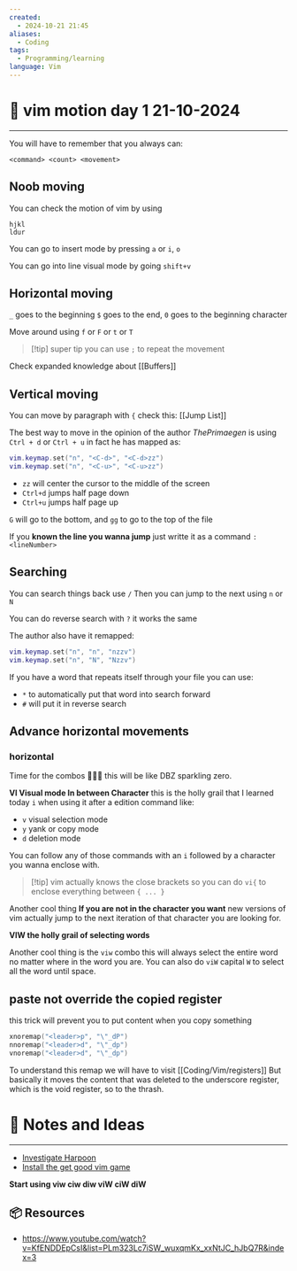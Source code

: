 ```yaml
---
created:
  - 2024-10-21 21:45
aliases:
  - Coding
tags:
  - Programming/learning
language: Vim
---
```

# 📃 vim motion day 1  21-10-2024

---

You will have to remember that you always can:
```
<command> <count> <movement>
```
## Noob moving
You can check the motion of  vim by using
```
hjkl
ldur
```

You can go to insert mode by pressing `a` or `i`, `o`

You can go into line visual mode by going `shift+v`

## Horizontal moving

`_` goes to the beginning `$` goes to the end, `0` goes to the beginning character

Move around using `f` or `F` or `t` or `T`

>[!tip] super tip you can use `;` to repeat the movement 

Check expanded knowledge about [[Buffers]]

## Vertical moving
You can move by paragraph with `{` check this: [[Jump List]]

The best way to move in the opinion of the author *ThePrimaegen* is using `Ctrl + d` or `Ctrl + u`
in fact he has mapped as:
```lua
vim.keymap.set("n", "<C-d>", "<C-d>zz")
vim.keymap.set("n", "<C-u>", "<C-u>zz")
```

- `zz` will center the cursor to the middle of the screen
- `Ctrl+d` jumps half page down
- `Ctrl+u` jumps half page up

`G` will go to the bottom, and `gg` to go to the top of the file

If you **known the line you wanna jump** just writte it as a command `:<lineNumber>`

## Searching

You can search things back use `/`
Then you can jump to the next using `n` or `N`

You can do reverse search with `?`
it works the same

The author also have it remapped:
```lua
vim.keymap.set("n", "n", "nzzv")
vim.keymap.set("n", "N", "Nzzv")
```

If you have a word that repeats itself through your file you can use:
- `*` to automatically put that word into search forward
- `#` will put it in reverse search

## Advance horizontal movements
### horizontal
Time for the combos 👊🏻💥 this will be like DBZ sparkling zero.

**VI Visual mode In between Character**
this is the holly grail that I learned today `i` when using it after a edition command like:
- `v` visual selection mode
- `y` yank or copy mode
- `d` deletion mode

You can follow any of those commands with an `i` followed by a character you wanna enclose with.
 >[!tip] vim actually knows the close brackets so you can do `vi{` to enclose everything between `{ ... }`

Another cool thing **If you are not in the character you want** new versions of vim actually jump to the next iteration of that character you are looking for.

**VIW the holly grail of selecting words**

Another cool thing is the `viw` combo this will always select the entire word no matter where in the word you are.
You can also do `viW` capital `W` to select all the word until space.

## paste not override the copied register
this trick will prevent you to put content when you copy something
```lua
xnoremap("<leader>p", "\"_dP")
nnoremap("<leader>d", "\"_dp")
vnoremap("<leader>d", "\"_dp")
```

To understand this remap we will have to visit [[Coding/Vim/registers]]
But basically it moves the content that was deleted to the underscore register, which is the void register, so to the thrash.

# 📜 Notes and Ideas
---
- [Investigate Harpoon](https://github.com/ThePrimeagen/harpoon)
- [Install the get good vim game](https://github.com/ThePrimeagen/vim-be-good)

**Start using viw ciw diw viW ciW diW**

## 📦 Resources
- https://www.youtube.com/watch?v=KfENDDEpCsI&list=PLm323Lc7iSW_wuxqmKx_xxNtJC_hJbQ7R&index=3